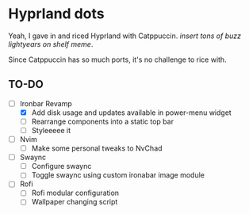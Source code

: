 # Hyprland dots
Yeah, I gave in and riced Hyprland with Catppuccin. *insert tons of buzz lightyears on shelf meme*.

Since Catppuccin has so much ports, it's no challenge to rice with.

## TO-DO

- [ ] Ironbar Revamp
  - [x] Add disk usage and updates available in power-menu widget
  - [ ] Rearrange components into a static top bar
  - [ ] Styleeeee it
- [ ] Nvim
  - [ ] Make some personal tweaks to NvChad
- [ ] Swaync
  - [ ] Configure swaync
  - [ ] Toggle swaync using custom ironabar image module
- [ ] Rofi
  - [ ] Rofi modular configuration
  - [ ] Wallpaper changing script

<!-- - [x] Add flavours themes and schemes to `flavours/` directory -->
<!-- - [x] Add wallpapers matching the theme of the desktop -->
<!-- - [x] Add screenshots of the desktop and embed them in here -->
<!-- - [x] Wofi css -->
<!-- - [x] Add a clipboarad manager -->
<!-- - [x] Add foot conf -->
<!-- - [x] Configure special workspaces in `~/.config/hypr/hyprbinds.conf` -->
<!-- - [ ] Revamp waybar -->
<!-- - [ ] Add system notifications when changing volume and brightness through binds and eww widgets -->
<!-- - [ ] Configure swayosd -->
<!-- - [ ] Configure wlogout -->
<!-- - [ ] Configure gtk-lock -->
<!-- - [ ] Configure sddm theme (corners) -->
<!-- - [ ] Update the screenshots -->
